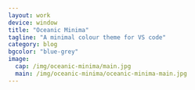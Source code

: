 ```yaml
---
layout: work
device: window
title: "Oceanic Minima"
tagline: "A minimal colour theme for VS code"
category: blog
bgcolor: "blue-grey"
image:
  cap: /img/oceanic-minima/main.jpg
  main: /img/oceanic-minima/oceanic-minima-main.jpg
---
```

